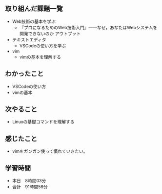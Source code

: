 ## 取り組んだ課題一覧
- Web技術の基本を学ぶ 
  - 『プロになるためのWeb技術入門』――なぜ，あなたはWebシステムを開発できないのか アウトプット
- テキストエディタ
  - VSCodeの使い方を学ぶ
- vim
  - vimの基本を理解する
## わかったこと
- VSCodeの使い方
- vimの基本
## 次やること
- Linuxの基礎コマンドを理解する
## 感じたこと
- vimをガンガン使って慣れていきたい。
## 学習時間
- 本日　8時間03分
- 合計　91時間56分
